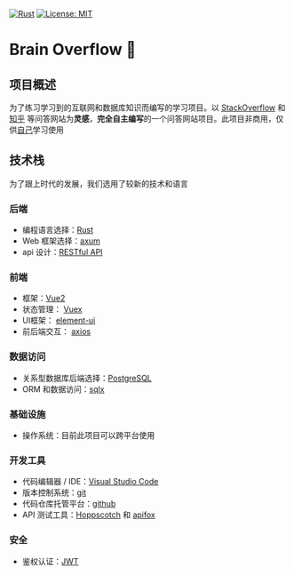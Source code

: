 [![Rust](https://img.shields.io/badge/Rust-1.70%2B-dea584?logo=rust)](https://www.rust-lang.org/)
[![License: MIT](https://img.shields.io/badge/License-MIT-yellow.svg)](https://opensource.org/licenses/MIT)

# Brain Overflow 🤯

## 项目概述

为了练习学习到的互联网和数据库知识而编写的学习项目。以 [StackOverflow](https://stackoverflow.com/questions) 和 [知乎](https://www.zhihu.com/) 
等问答网站为**灵感**，**完全自主编写**的一个问答网站项目。此项目非商用，仅供[自己](https://github.com/southern-legacy)学习使用

## 技术栈

为了跟上时代的发展，我们选用了较新的技术和语言

### 后端

- 编程语言选择：[Rust](https://www.rust-lang.org/zh-CN/)
- Web 框架选择：[axum](https://github.com/tokio-rs/axum)
- api 设计：[RESTful API](https://restful.p2hp.com/)

### 前端

- 框架：[Vue2](https://v2.cn.vuejs.org/v2/guide/)
- 状态管理： [Vuex](https://vuex.vuejs.org/zh/guide/)
- UI框架： [element-ui](https://element.eleme.cn/#/zh-CN)
- 前后端交互： [axios](https://www.axios-http.cn/)

### 数据访问

- 关系型数据库后端选择：[PostgreSQL](https://www.postgresql.org/)
- ORM 和数据访问：[sqlx](https://github.com/jmoiron/sqlx)

### 基础设施

- 操作系统：目前此项目可以跨平台使用

### 开发工具

- 代码编辑器 / IDE：[Visual Studio Code](https://code.visualstudio.com/)
- 版本控制系统：[git](https://git-scm.com/)
- 代码仓库托管平台：[github](https://github.com/)
- API 测试工具：[Hoppscotch](https://hoppscotch.io/) 和 [apifox](https://apifox.com/)

### 安全

- 鉴权认证：[JWT](https://jwt.p2hp.com/)
